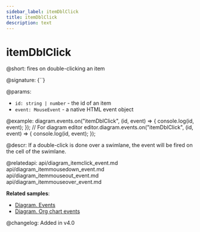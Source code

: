 ```yaml
---
sidebar_label: itemDblClick
title: itemDblClick
description: text
---
```


# itemDblClick

@short: fires on double-clicking an item

@signature: {``}

@params:
- `id: string | number` - the id of an item
- `event: MouseEvent` - a native HTML event object

@example:
diagram.events.on("itemDblClick", (id, event) => {
    console.log(id, event);
});
// For diagram editor
editor.diagram.events.on("itemDblClick", (id, event) => {
    console.log(id, event);
});

@descr:
If a double-click is done over a swimlane, the event will be fired on the cell of the swimlane.

@relatedapi:
api/diagram_itemclick_event.md
api/diagram_itemmousedown_event.md
api/diagram_itemmouseout_event.md
api/diagram_itemmouseover_event.md

**Related samples**:
- [Diagram. Events](https://snippet.dhtmlx.com/7h2hgb3g)
- [Diagram. Org chart events](https://snippet.dhtmlx.com/l38pct7c)

@changelog:
Added in v4.0
